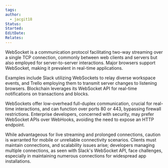 ```yaml
---
tags: 
author:
  - jacgit18
Status: 
Started: 
EditDate: 
Relates:
---
```

WebSocket is a communication protocol facilitating two-way streaming over a single TCP connection, commonly between web clients and servers but also employed for server-to-server interactions. Major browsers support WebSocket, making it prevalent in real-time applications.

Examples include Slack utilizing WebSockets to relay diverse workspace events, and Trello employing them to transmit server changes to listening browsers. Blockchain leverages its WebSocket API for real-time notifications on transactions and blocks.

WebSockets offer low-overhead full-duplex communication, crucial for real-time interactions, and can function over ports 80 or 443, bypassing firewall restrictions. Enterprise developers, concerned with security, may prefer WebSocket APIs over WebHooks, avoiding the need to expose an HTTP endpoint.

While advantageous for live streaming and prolonged connections, caution is warranted for mobile or unreliable connectivity scenarios. Clients must maintain connections, and scalability issues arise; developers managing multiple connections, as seen with Slack's WebSocket API, face challenges, especially in maintaining numerous connections for widespread app installations.